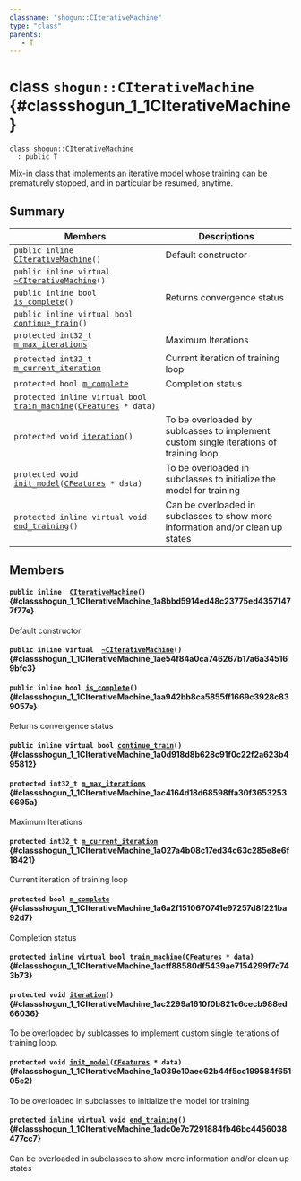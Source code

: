 ```yaml
---
classname: "shogun::CIterativeMachine"
type: "class"
parents:
   - T
---
```


# class `shogun::CIterativeMachine` {#classshogun_1_1CIterativeMachine}

```
class shogun::CIterativeMachine
  : public T
```

Mix-in class that implements an iterative model whose training can be prematurely stopped, and in particular be resumed, anytime.

## Summary

 Members                        | Descriptions
--------------------------------|---------------------------------------------
`public inline  `[`CIterativeMachine`](#classshogun_1_1CIterativeMachine_1a8bbd5914ed48c23775ed43571477f77e)`()` | Default constructor
`public inline virtual  `[`~CIterativeMachine`](#classshogun_1_1CIterativeMachine_1ae54f84a0ca746267b17a6a345169bfc3)`()` | 
`public inline bool `[`is_complete`](#classshogun_1_1CIterativeMachine_1aa942bb8ca5855ff1669c3928c839057e)`()` | Returns convergence status
`public inline virtual bool `[`continue_train`](#classshogun_1_1CIterativeMachine_1a0d918d8b628c91f0c22f2a623b495812)`()` | 
`protected int32_t `[`m_max_iterations`](#classshogun_1_1CIterativeMachine_1ac4164d18d68598ffa30f36532536695a) | Maximum Iterations
`protected int32_t `[`m_current_iteration`](#classshogun_1_1CIterativeMachine_1a027a4b08c17ed34c63c285e8e6f18421) | Current iteration of training loop
`protected bool `[`m_complete`](#classshogun_1_1CIterativeMachine_1a6a2f1510670741e97257d8f221ba92d7) | Completion status
`protected inline virtual bool `[`train_machine`](#classshogun_1_1CIterativeMachine_1acff88580df5439ae7154299f7c743b73)`(`[`CFeatures`](#classshogun_1_1CFeatures)` * data)` | 
`protected void `[`iteration`](#classshogun_1_1CIterativeMachine_1ac2299a1610f0b821c6cecb988ed66036)`()` | To be overloaded by sublcasses to implement custom single iterations of training loop.
`protected void `[`init_model`](#classshogun_1_1CIterativeMachine_1a039e10aee62b44f5cc199584f65105e2)`(`[`CFeatures`](#classshogun_1_1CFeatures)` * data)` | To be overloaded in subclasses to initialize the model for training
`protected inline virtual void `[`end_training`](#classshogun_1_1CIterativeMachine_1adc0e7c7291884fb46bc4456038477cc7)`()` | Can be overloaded in subclasses to show more information and/or clean up states

## Members

#### `public inline  `[`CIterativeMachine`](#classshogun_1_1CIterativeMachine_1a8bbd5914ed48c23775ed43571477f77e)`()` {#classshogun_1_1CIterativeMachine_1a8bbd5914ed48c23775ed43571477f77e}

Default constructor

#### `public inline virtual  `[`~CIterativeMachine`](#classshogun_1_1CIterativeMachine_1ae54f84a0ca746267b17a6a345169bfc3)`()` {#classshogun_1_1CIterativeMachine_1ae54f84a0ca746267b17a6a345169bfc3}

#### `public inline bool `[`is_complete`](#classshogun_1_1CIterativeMachine_1aa942bb8ca5855ff1669c3928c839057e)`()` {#classshogun_1_1CIterativeMachine_1aa942bb8ca5855ff1669c3928c839057e}

Returns convergence status

#### `public inline virtual bool `[`continue_train`](#classshogun_1_1CIterativeMachine_1a0d918d8b628c91f0c22f2a623b495812)`()` {#classshogun_1_1CIterativeMachine_1a0d918d8b628c91f0c22f2a623b495812}

#### `protected int32_t `[`m_max_iterations`](#classshogun_1_1CIterativeMachine_1ac4164d18d68598ffa30f36532536695a) {#classshogun_1_1CIterativeMachine_1ac4164d18d68598ffa30f36532536695a}

Maximum Iterations

#### `protected int32_t `[`m_current_iteration`](#classshogun_1_1CIterativeMachine_1a027a4b08c17ed34c63c285e8e6f18421) {#classshogun_1_1CIterativeMachine_1a027a4b08c17ed34c63c285e8e6f18421}

Current iteration of training loop

#### `protected bool `[`m_complete`](#classshogun_1_1CIterativeMachine_1a6a2f1510670741e97257d8f221ba92d7) {#classshogun_1_1CIterativeMachine_1a6a2f1510670741e97257d8f221ba92d7}

Completion status

#### `protected inline virtual bool `[`train_machine`](#classshogun_1_1CIterativeMachine_1acff88580df5439ae7154299f7c743b73)`(`[`CFeatures`](#classshogun_1_1CFeatures)` * data)` {#classshogun_1_1CIterativeMachine_1acff88580df5439ae7154299f7c743b73}

#### `protected void `[`iteration`](#classshogun_1_1CIterativeMachine_1ac2299a1610f0b821c6cecb988ed66036)`()` {#classshogun_1_1CIterativeMachine_1ac2299a1610f0b821c6cecb988ed66036}

To be overloaded by sublcasses to implement custom single iterations of training loop.

#### `protected void `[`init_model`](#classshogun_1_1CIterativeMachine_1a039e10aee62b44f5cc199584f65105e2)`(`[`CFeatures`](#classshogun_1_1CFeatures)` * data)` {#classshogun_1_1CIterativeMachine_1a039e10aee62b44f5cc199584f65105e2}

To be overloaded in subclasses to initialize the model for training

#### `protected inline virtual void `[`end_training`](#classshogun_1_1CIterativeMachine_1adc0e7c7291884fb46bc4456038477cc7)`()` {#classshogun_1_1CIterativeMachine_1adc0e7c7291884fb46bc4456038477cc7}

Can be overloaded in subclasses to show more information and/or clean up states

